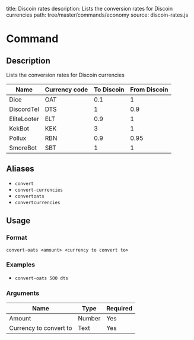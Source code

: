 title: Discoin rates
description: Lists the conversion rates for Discoin currencies
path: tree/master/commands/economy
source: discoin-rates.js

# Command

## Description

Lists the conversion rates for Discoin currencies

| Name        | Currency code | To Discoin | From Discoin |
|-------------|---------------|------------|--------------|
| Dice        | OAT           | 0.1        | 1            |
| DiscordTel  | DTS           | 1          | 0.9          |
| EliteLooter | ELT           | 0.9        | 1            |
| KekBot      | KEK           | 3          | 1            |
| Pollux      | RBN           | 0.9        | 0.95         |
| SmoreBot    | SBT           | 1          | 1            |

## Aliases

* `convert`
* `convert-currencies`
* `convertoats`
* `convertcurrencies`

## Usage

### Format

`convert-oats <amount> <currency to convert to>`

### Examples

* `convert-oats 500 dts`

### Arguments

| Name                   | Type   | Required |
|------------------------|--------|----------|
| Amount                 | Number | Yes      |
| Currency to convert to | Text   | Yes      |
